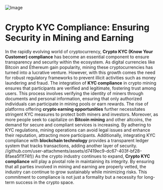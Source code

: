 
![Image](https://github.com/user-attachments/assets/4a25d116-2220-4385-b08e-f287af8fcbc4)
# Crypto KYC Compliance: Ensuring Security in Mining and Earning
In the rapidly evolving world of cryptocurrency, **Crypto KYC (Know Your Customer) compliance** has become an essential component to ensure transparency and security within the ecosystem. As digital currencies like Bitcoin and Ethereum gain popularity, mining these cryptocurrencies has turned into a lucrative venture. However, with this growth comes the need for robust regulatory frameworks to prevent illicit activities such as money laundering and fraud. 
The integration of **KYC compliance** in crypto mining ensures that participants are verified and legitimate, fostering trust among users. This process involves verifying the identity of miners through documents and personal information, ensuring that only authorized individuals can participate in mining pools or earn rewards. The rise of platforms offering **crypto earning opportunities** further necessitates stringent KYC measures to protect both miners and investors.
Moreover, as more people seek to capitalize on **Bitcoin mining** and other altcoins, the demand for secure and compliant services is increasing. By adhering to KYC regulations, mining operations can avoid legal issues and enhance their reputation, attracting more participants. Additionally, integrating KYC compliance with **blockchain technology** provides a transparent ledger system that tracks transactions, adding another layer of security.
 //github.com/user-attachments/assets/d7419ec9-dc67-403f-bf28-8faea5f1f74f))
As the crypto industry continues to expand, **Crypto KYC compliance** will play a pivotal role in maintaining its integrity. By ensuring that all parties involved in mining and earning are properly vetted, the industry can continue to grow sustainably while minimizing risks. This commitment to compliance is not just a formality but a necessity for long-term success in the crypto space.

